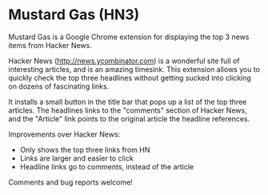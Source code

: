 Mustard Gas (HN3)
=================

Mustard Gas is a Google Chrome extension for displaying the top 3 news items from Hacker News.

Hacker News (http://news.ycombinator.com) is a wonderful site full of interesting articles, and is an amazing timesink.  This extension allows you to quickly check the top three headlines without getting sucked into clicking on dozens of fascinating links.

It installs a small button in the title bar that pops up a list of the top three articles.  The headlines links to the "comments" section of Hacker News, and the "Article" link points to the original article the headline references.

Improvements over Hacker News:

* Only shows the top three links from HN
* Links are larger and easier to click
* Headline links go to comments, instead of the article

Comments and bug reports welcome!

